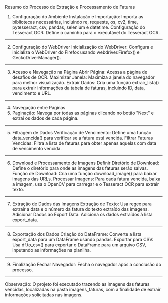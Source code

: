 Resumo do Processo de Extração e Processamento de Faturas
1. Configuração do Ambiente
Instalação e Importação: Importa as bibliotecas necessárias, incluindo re, requests, os, cv2, time, pytesseract, csv, pandas, selenium e datetime.
Configuração do Tesseract OCR: Define o caminho para o executável do Tesseract OCR.
--------------------------------------------------------------------------------------------------------------------------------------------------

2. Configuração do WebDriver
Inicialização do WebDriver: Configura e inicializa o WebDriver do Firefox usando webdriver.Firefox() e GeckoDriverManager().
--------------------------------------------------------------------------------------------------------------------------------------------------

3. Acesso e Navegação na Página
Abrir Página: Acessa a página de desafios de OCR.
Maximizar Janela: Maximiza a janela do navegador para melhor visualização.
Extrair Dados: Cria uma função extrair_lista() para extrair informações da tabela de faturas, incluindo ID, data, vencimento e URL.
------------------------------------------------------------------------------------------------------------------------------------

4. Navegação entre Páginas
5. Paginação: Navega por todas as páginas clicando no botão "Next" e extrai os dados de cada página.
------------------------------------------------------------------------------------------------------------------------------------

5. Filtragem de Dados
Verificação de Vencimento: Define uma função data_vencida() para verificar se a fatura está vencida.
Filtrar Faturas Vencidas: Filtra a lista de faturas para obter apenas aquelas com data de vencimento vencida.
---------------------------------------------------------------------------------------------------------------------------------------

6. Download e Processamento de Imagens
Definir Diretório de Download: Define o diretório para onde as imagens das faturas serão salvas.
Função de Download: Cria uma função download_image() para baixar imagens das URLs.
Processar Imagens: Para cada fatura vencida, baixa a imagem, usa o OpenCV para carregar e o Tesseract OCR para extrair texto.
----------------------------------------------------------------------------------------------------------------------------------------

7. Extração de Dados das Imagens
Extração de Texto: Usa regex para extrair a data e o número da fatura do texto extraído das imagens.
Adicionar Dados ao Export Data: Adiciona os dados extraídos à lista export_data.
----------------------------------------------------------------------------------------------------

8. Exportação dos Dados
Criação do DataFrame: Converte a lista export_data para um DataFrame usando pandas.
Exportar para CSV: Usa df.to_csv() para exportar o DataFrame para um arquivo CSV, inputando as informações na planilha.
---------------------------------------------------------------------------------------------------------------------

9. Finalização
Fechar Navegador: Fecha o navegador após a conclusão do processo.

----------------------------------------------------------------------------------------------------------

Observação: O projeto foi executado trazendo as imagens das faturas vencidas, localizadas na pasta imagens_faturas, com a finalidade de extrair informações solicitadas nas imagens.
